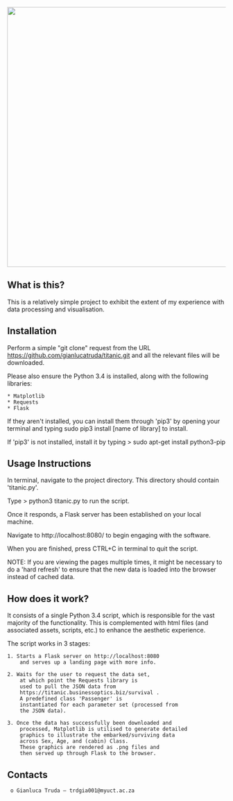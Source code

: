 <p align="center">
  <img src="https://gianlucatruda.files.wordpress.com/2016/10/03_survivorsbyage1.png" width="600"/>
</p>	


What is this?
-----------
  This is a relatively simple project to exhibit the extent of my experience 
  with data processing and visualisation.


Installation
------------
  Perform a simple "git clone" request from the URL
  https://github.com/gianlucatruda/titanic.git
  and all the relevant files will be downloaded.

  Please also ensure the Python 3.4 is installed,
  along with the following libraries:

    * Matplotlib
    * Requests
    * Flask
  
  If they aren't installed, you can install them through 'pip3'
  by opening your terminal and typing
      sudo pip3 install [name of library]
  to install. 

  If 'pip3' is not installed, install it by typing
    > sudo apt-get install python3-pip

Usage Instructions
-----------------------------

  In terminal, navigate to the project directory.
  This directory should contain 'titanic.py'.

  Type
    > python3 titanic.py
  to run the script.

  Once it responds, a Flask server has been established
  on your local machine.

  Navigate to http://localhost:8080/
  to begin engaging with the software.

  When you are finished, press CTRL+C in terminal
  to quit the script.

  NOTE: If you are viewing the pages multiple times, it
  might be necessary to do a 'hard refresh' to ensure
  that the new data is loaded into the browser
  instead of cached data. 


How does it work?
-----------
  It consists of a single Python 3.4 script, which is responsible for
  the vast majority of the functionality. This is complemented with
  html files (and associated assets, scripts, etc.) to enhance the
  aesthetic experience.

  The script works in 3 stages:

  	1. Starts a Flask server on http://localhost:8080
  		and serves up a landing page with more info.

  	2. Waits for the user to request the data set,
  		at which point the Requests library is 
  		used to pull the JSON data from 
  		https://titanic.businessoptics.biz/survival .
  		A predefined class 'Passenger' is
  		instantiated for each parameter set (processed from
  		the JSON data).

  	3. Once the data has successfully been downloaded and
  		processed, Matplotlib is utilised to generate detailed 
  		graphics to illustrate the embarked/surviving data
  		across Sex, Age, and (cabin) Class. 
  		These graphics are rendered as .png files and 
  		then served up through Flask to the browser.

  Contacts
  --------

     o Gianluca Truda — trdgia001@myuct.ac.za


